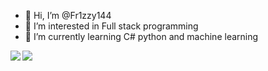 - 👋 Hi, I’m @Fr1zzy144
- 👀 I’m interested in Full stack programming
- 🌱 I’m currently learning C# python and machine learning

<a href="https://space.bilibili.com/2013778?spm_id_from=333.1007.0.0" target="_blank"><img  align=left src="https://img.shields.io/badge/Bilibili-我的b站-%23ff66b5?style=flat-square"/></a>

<a href="https://space.bilibili.com/2013778?spm_id_from=333.1007.0.0" target="_blank"><img  align=left src="https://img.shields.io/badge/Mysteam-black?logo=steam"/></a>

<!---
Fr1zzy144/Fr1zzy144 is a ✨ special ✨ repository because its `README.md` (this file) appears on your GitHub profile.
You can click the Preview link to take a look at your changes.
--->
